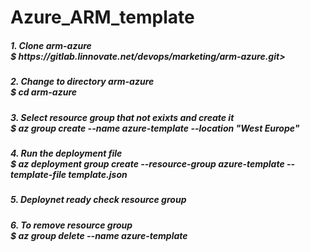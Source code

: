 # Azure_ARM_template

<h5>1. Clone arm-azure<br>
$ https://gitlab.linnovate.net/devops/marketing/arm-azure.git><h5>
<h5>2. Change to directory arm-azure<br>
$ cd arm-azure<h5>
<h5>3. Select resource group that not exixts and create it<br>
$ az group create --name azure-template --location "West Europe"<h5>
<h5>4. Run the deployment file<br>
$ az deployment group create  --resource-group azure-template --template-file template.json<h5>
<h5>5. Deploynet ready check resource group<h5>
<h5>6. To remove resource group<br>
$ az group delete --name azure-template<br>